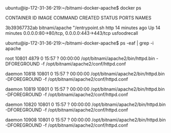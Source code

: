 ubuntu@ip-172-31-36-219:~/bitnami-docker-apache$ docker ps

CONTAINER ID        IMAGE               COMMAND                CREATED             STATUS              PORTS                                      NAMES

3b39367732ab        bitnami/apache      "/entrypoint.sh http   14 minutes ago      Up 14 minutes       0.0.0.0:80->80/tcp, 0.0.0.0:443->443/tcp   usfoodrecall



ubuntu@ip-172-31-36-219:~/bitnami-docker-apache$ ps -eaf | grep -i apache

root     10801  4879  0 15:57 ?        00:00:00 /opt/bitnami/apache2/bin/httpd.bin -DFOREGROUND -f /opt/bitnami/apache2/conf/httpd.conf

daemon   10818 10801  0 15:57 ?        00:00:00 /opt/bitnami/apache2/bin/httpd.bin -DFOREGROUND -f /opt/bitnami/apache2/conf/httpd.conf

daemon   10819 10801  0 15:57 ?        00:00:00 /opt/bitnami/apache2/bin/httpd.bin -DFOREGROUND -f /opt/bitnami/apache2/conf/httpd.conf

daemon   10820 10801  0 15:57 ?        00:00:00 /opt/bitnami/apache2/bin/httpd.bin -DFOREGROUND -f /opt/bitnami/apache2/conf/httpd.conf

daemon   10908 10801  0 15:57 ?        00:00:00 /opt/bitnami/apache2/bin/httpd.bin -DFOREGROUND -f /opt/bitnami/apache2/conf/httpd.conf
 